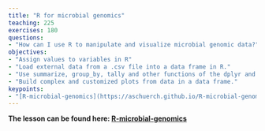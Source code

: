 ```yaml
---
title: "R for microbial genomics"
teaching: 225
exercises: 180
questions:
- "How can I use R to manipulate and visualize microbial genomic data?"
objectives:
- "Assign values to variables in R"
- "Load external data from a .csv file into a data frame in R."
- "Use summarize, group_by, tally and other functions of the dplyr and tidyr packages to manipulate data in a data frame."
- "Build complex and customized plots from data in a data frame."
keypoints:
- "[R-microbial-genomics](https://aschuerch.github.io/R-microbial-genomics/)"
---
```



**The lesson can be found here: [R-microbial-genomics](https://aschuerch.github.io/R-microbial-genomics/)**


